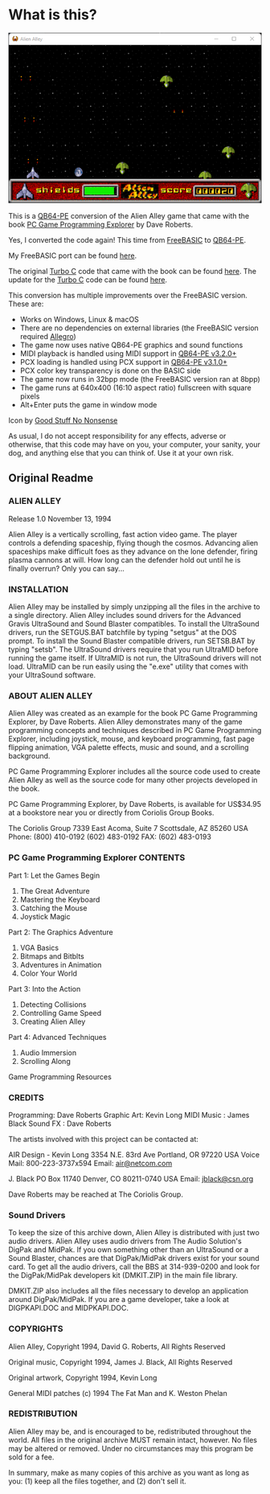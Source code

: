 # What is this?

![Screenshot](screenshot.png)

This is a [QB64-PE](https://github.com/QB64-Phoenix-Edition/QB64pe) conversion of the Alien Alley game that came with the book [PC Game Programming Explorer](http://www.droberts.com/pcgpex/pcgpex.htm) by Dave Roberts.

Yes, I converted the code again! This time from [FreeBASIC](https://github.com/freebasic/fbc) to [QB64-PE](https://github.com/QB64-Phoenix-Edition/QB64pe).

My FreeBASIC port can be found [here](https://github.com/a740g/AlienAlleyQB64/tree/648fe7202157055c1658c12fbf476dcc5c445fcb).

The original [Turbo C](https://winworldpc.com/product/turbo-c/3x) code that came with the book can be found [here](http://www.droberts.com/pcgpex/source.zip). The update for the [Turbo C](https://winworldpc.com/product/turbo-c/3x) code can be found [here](http://www.droberts.com/pcgpex/update.zip).

This conversion has multiple improvements over the FreeBASIC version. These are:

- Works on Windows, Linux & macOS
- There are no dependencies on external libraries (the FreeBASIC version required [Allegro](https://github.com/liballeg/allegro5))
- The game now uses native QB64-PE graphics and sound functions
- MIDI playback is handled using MIDI support in [QB64-PE v3.2.0+](https://github.com/QB64-Phoenix-Edition/QB64pe/releases)
- PCX loading is handled using PCX support in [QB64-PE v3.1.0+](https://github.com/QB64-Phoenix-Edition/QB64pe/releases)
- PCX color key transparency is done on the BASIC side
- The game now runs in 32bpp mode (the FreeBASIC version ran at 8bpp)
- The game runs at 640x400 (16:10 aspect ratio) fullscreen with square pixels
- Alt+Enter puts the game in window mode

Icon by [Good Stuff No Nonsense](https://iconarchive.com/artist/goodstuff-no-nonsense.html)

As usual, I do not accept responsibility for any effects, adverse or otherwise, that this code may have on you, your computer, your sanity, your dog, and anything else that you can think of. Use it at your own risk.

## Original Readme

### ALIEN ALLEY

Release 1.0
November 13, 1994

Alien Alley is a vertically scrolling, fast action video game. The player controls a defending spaceship, flying though the cosmos.  Advancing alien spaceships make difficult foes as they advance on the lone defender, firing plasma cannons at will. How long can the defender hold out until he is finally overrun? Only you can say...

### INSTALLATION

Alien Alley may be installed by simply unzipping all the files in the archive to a single directory.  Alien Alley includes sound drivers for the Advanced Gravis UltraSound and Sound Blaster compatibles. To install the UltraSound drivers, run the SETGUS.BAT batchfile by typing "setgus" at the DOS prompt. To install the Sound Blaster compatible drivers, run SETSB.BAT by typing "setsb". The UltraSound drivers require that you run UltraMID before running the game itself.  If UltraMID is not run, the UltraSound drivers will not load. UltraMID can be run easily using the "e.exe" utility that comes with your UltraSound software.

### ABOUT ALIEN ALLEY

Alien Alley was created as an example for the book PC Game Programming Explorer, by Dave Roberts. Alien Alley demonstrates many of the game programming concepts and techniques described in PC Game Programming Explorer, including joystick, mouse, and keyboard programming, fast page flipping animation, VGA palette effects, music and sound, and a scrolling background.

PC Game Programming Explorer includes all the source code used to create Alien Alley as well as the source code for many other projects developed in the book.

PC Game Programming Explorer, by Dave Roberts, is available for US$34.95 at a bookstore near you or directly from Coriolis Group Books.

The Coriolis Group
7339 East Acoma, Suite 7
Scottsdale, AZ 85260 USA
Phone: (800) 410-0192
       (602) 483-0192
FAX:   (602) 483-0193

### PC Game Programming Explorer CONTENTS

Part 1: Let the Games Begin

1. The Great Adventure
2. Mastering the Keyboard
3. Catching the Mouse
4. Joystick Magic

Part 2: The Graphics Adventure

1. VGA Basics
2. Bitmaps and Bitblts
3. Adventures in Animation
4. Color Your World

Part 3: Into the Action

1. Detecting Collisions
2. Controlling Game Speed
3. Creating Alien Alley

Part 4: Advanced Techniques

1. Audio Immersion
2. Scrolling Along

Game Programming Resources

### CREDITS

Programming: Dave Roberts
Graphic Art: Kevin Long
MIDI Music : James Black
Sound FX   : Dave Roberts

The artists involved with this project can be contacted at:

AIR Design - Kevin Long
3354 N.E. 83rd Ave
Portland, OR 97220 USA
Voice Mail: 800-223-3737x594
Email: air@netcom.com

J. Black
PO Box 11740
Denver, CO 80211-0740 USA
Email: jblack@csn.org

Dave Roberts may be reached at The Coriolis Group.

### Sound Drivers

To keep the size of this archive down, Alien Alley is distributed with just two audio drivers.  Alien Alley uses audio drivers from The Audio Solution's DigPak and MidPak. If you own something other than an UltraSound or a Sound Blaster, chances are that DigPak/MidPak drivers exist for your sound card. To get all the audio drivers, call the BBS at 314-939-0200 and look for the DigPak/MidPak developers kit (DMKIT.ZIP) in the main file library.

DMKIT.ZIP also includes all the files necessary to develop an application around DigPak/MidPak. If you are a game developer, take a look at DIGPKAPI.DOC and MIDPKAPI.DOC.

### COPYRIGHTS

Alien Alley, Copyright 1994, David G. Roberts, All Rights Reserved

Original music, Copyright 1994, James J. Black, All Rights Reserved

Original artwork, Copyright 1994, Kevin Long

General MIDI patches (c) 1994 The Fat Man and K. Weston Phelan

### REDISTRIBUTION

Alien Alley may be, and is encouraged to be, redistributed throughout the world.  All files in the original archive MUST remain intact, however.  No files may be altered or removed. Under no circumstances may this program be sold for a fee.

In summary, make as many copies of this archive as you want as long as you: (1) keep all the files together, and (2) don't sell it.
